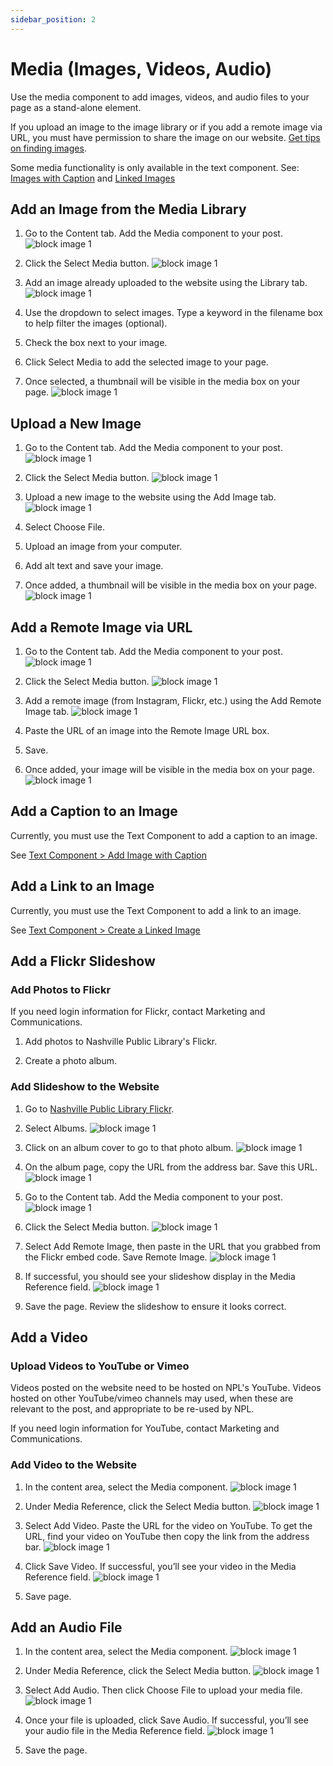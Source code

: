 ```yaml
---
sidebar_position: 2
---
```


# Media (Images, Videos, Audio)

Use the media component to add images, videos, and audio files to your page as a stand-alone element.

If you upload an image to the image library or if you add a remote image via URL, you must have permission to share the image on our website. [Get tips on finding images](/blog-orientation/images/#find-an-image-for-a-post).

Some media functionality is only available in the text component. See: [Images with Caption](/update-content/add-content-with-components/text/#add-an-image-with-a-caption) and [Linked Images](/update-content/add-content-with-components/text/#create-a-linked-image)

## Add an Image from the Media Library

1. Go to the Content tab. Add the Media component to your post.
![block image 1](../../img//img/media-1.png)

1. Click the Select Media button.
![block image 1](../../img/media-2.png)

1. Add an image already uploaded to the website using the Library tab.
![block image 1](../../img/media-3.png)

1. Use the dropdown to select images. Type a keyword in the filename box to help filter the images (optional).

1. Check the box next to your image.

1. Click Select Media to add the selected image to your page.

1. Once selected, a thumbnail will be visible in the media box on your page.
![block image 1](../../img/media-5.png)

## Upload a New Image

1. Go to the Content tab. Add the Media component to your post.
![block image 1](../../img/media-1.png)

1. Click the Select Media button.
![block image 1](../../img/media-2.png)

1. Upload a new image to the website using the Add Image tab.
![block image 1](../../img/media-4.png)

1. Select Choose File.

1. Upload an image from your computer.

1. Add alt text and save your image.  

1. Once added, a thumbnail will be visible in the media box on your page.
![block image 1](../../img/media-7.png)

## Add a Remote Image via URL

1. Go to the Content tab. Add the Media component to your post.
![block image 1](../../img/media-1.png)

1. Click the Select Media button.
![block image 1](../../img/media-2.png)

1. Add a remote image (from Instagram, Flickr, etc.) using the Add Remote Image tab.
![block image 1](../../img/media-6.png)

1. Paste the URL of an image into the Remote Image URL box.

1. Save.

1. Once added, your image will be visible in the media box on your page.
![block image 1](../../img/media-8.png)

## Add a Caption to an Image

Currently, you must use the Text Component to add a caption to an image.

See [Text Component > Add Image with Caption](/update-content/add-content-with-components/text/#add-an-image-with-a-caption)

## Add a Link to an Image

Currently, you must use the Text Component to add a link to an image.

See [Text Component > Create a Linked Image](/update-content/add-content-with-components/text/#create-a-linked-image)

## Add a Flickr Slideshow

### Add Photos to Flickr

If you need login information for Flickr, contact Marketing and Communications.

1. Add photos to Nashville Public Library's Flickr.

1. Create a photo album.

### Add Slideshow to the Website

1. Go to [Nashville Public Library Flickr](https://www.flickr.com/photos/nashvillepubliclibrary).

1. Select Albums.
![block image 1](../../img/media-9.png)

1. Click on an album cover to go to that photo album.
![block image 1](../../img/media-10.png)

1. On the album page, copy the URL from the address bar. Save this URL.
![block image 1](../../img/media-11.png)

1. Go to the Content tab. Add the Media component to your post.
![block image 1](../../img/media-1.png)

1. Click the Select Media button.
![block image 1](../../img/media-2.png)

1. Select Add Remote Image, then paste in the URL that you grabbed from the Flickr embed code. Save Remote Image.
![block image 1](../../img/media-12.png)

1. If successful, you should see your slideshow display in the Media Reference field.
![block image 1](../../img/media-13.png)

1. Save the page. Review the slideshow to ensure it looks correct.

## Add a Video

### Upload Videos to YouTube or Vimeo

Videos posted on the website need to be hosted on NPL's YouTube. Videos hosted on other YouTube/vimeo channels may used, when these are relevant to the post, and appropriate to be re-used by NPL.

If you need login information for YouTube, contact Marketing and Communications.

### Add Video to the Website

1. In the content area, select the Media component.
![block image 1](../../img/media-1.png)

1. Under Media Reference, click the Select Media button.
![block image 1](../../img/media-2.png)

1. Select Add Video. Paste the URL for the video on YouTube. To get the URL, find your video on YouTube then copy the link from the address bar.
![block image 1](../../img/media-14.png)

1. Click Save Video. If successful, you’ll see your video in the Media Reference field.
![block image 1](../../img/media-15.png)

1. Save page.

## Add an Audio File

1. In the content area, select the Media component.
![block image 1](../../img/media-1.png)

1. Under Media Reference, click the Select Media button.
![block image 1](../../img/media-2.png)

1. Select Add Audio. Then click Choose File to upload your media file.
![block image 1](../../img/media-16.png)

1. Once your file is uploaded, click Save Audio. If successful, you’ll see your audio file in the Media Reference field.
![block image 1](../../img/media-17.png)

1. Save the page.
